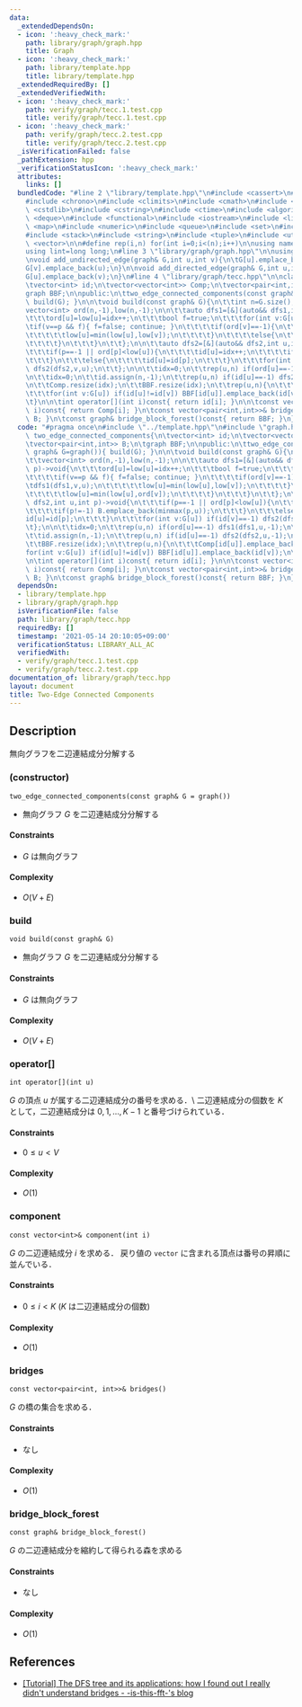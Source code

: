 ```yaml
---
data:
  _extendedDependsOn:
  - icon: ':heavy_check_mark:'
    path: library/graph/graph.hpp
    title: Graph
  - icon: ':heavy_check_mark:'
    path: library/template.hpp
    title: library/template.hpp
  _extendedRequiredBy: []
  _extendedVerifiedWith:
  - icon: ':heavy_check_mark:'
    path: verify/graph/tecc.1.test.cpp
    title: verify/graph/tecc.1.test.cpp
  - icon: ':heavy_check_mark:'
    path: verify/graph/tecc.2.test.cpp
    title: verify/graph/tecc.2.test.cpp
  _isVerificationFailed: false
  _pathExtension: hpp
  _verificationStatusIcon: ':heavy_check_mark:'
  attributes:
    links: []
  bundledCode: "#line 2 \"library/template.hpp\"\n#include <cassert>\n#include <cctype>\n\
    #include <chrono>\n#include <climits>\n#include <cmath>\n#include <cstdio>\n#include\
    \ <cstdlib>\n#include <cstring>\n#include <ctime>\n#include <algorithm>\n#include\
    \ <deque>\n#include <functional>\n#include <iostream>\n#include <limits>\n#include\
    \ <map>\n#include <numeric>\n#include <queue>\n#include <set>\n#include <sstream>\n\
    #include <stack>\n#include <string>\n#include <tuple>\n#include <utility>\n#include\
    \ <vector>\n\n#define rep(i,n) for(int i=0;i<(n);i++)\n\nusing namespace std;\n\
    using lint=long long;\n#line 3 \"library/graph/graph.hpp\"\n\nusing graph=vector<vector<int>>;\n\
    \nvoid add_undirected_edge(graph& G,int u,int v){\n\tG[u].emplace_back(v);\n\t\
    G[v].emplace_back(u);\n}\n\nvoid add_directed_edge(graph& G,int u,int v){\n\t\
    G[u].emplace_back(v);\n}\n#line 4 \"library/graph/tecc.hpp\"\n\nclass two_edge_connected_components{\n\
    \tvector<int> id;\n\tvector<vector<int>> Comp;\n\tvector<pair<int,int>> B;\n\t\
    graph BBF;\n\npublic:\n\ttwo_edge_connected_components(const graph& G=graph()){\
    \ build(G); }\n\n\tvoid build(const graph& G){\n\t\tint n=G.size(),idx;\n\t\t\
    vector<int> ord(n,-1),low(n,-1);\n\n\t\tauto dfs1=[&](auto&& dfs1,int u,int p)->void{\n\
    \t\t\tord[u]=low[u]=idx++;\n\t\t\tbool f=true;\n\t\t\tfor(int v:G[u]){\n\t\t\t\
    \tif(v==p && f){ f=false; continue; }\n\t\t\t\tif(ord[v]==-1){\n\t\t\t\t\tdfs1(dfs1,v,u);\n\
    \t\t\t\t\tlow[u]=min(low[u],low[v]);\n\t\t\t\t}\n\t\t\t\telse{\n\t\t\t\t\tlow[u]=min(low[u],ord[v]);\n\
    \t\t\t\t}\n\t\t\t}\n\t\t};\n\n\t\tauto dfs2=[&](auto&& dfs2,int u,int p)->void{\n\
    \t\t\tif(p==-1 || ord[p]<low[u]){\n\t\t\t\tid[u]=idx++;\n\t\t\t\tif(p!=-1) B.emplace_back(minmax(p,u));\n\
    \t\t\t}\n\t\t\telse{\n\t\t\t\tid[u]=id[p];\n\t\t\t}\n\t\t\tfor(int v:G[u]) if(id[v]==-1)\
    \ dfs2(dfs2,v,u);\n\t\t};\n\n\t\tidx=0;\n\t\trep(u,n) if(ord[u]==-1) dfs1(dfs1,u,-1);\n\
    \n\t\tidx=0;\n\t\tid.assign(n,-1);\n\t\trep(u,n) if(id[u]==-1) dfs2(dfs2,u,-1);\n\
    \n\t\tComp.resize(idx);\n\t\tBBF.resize(idx);\n\t\trep(u,n){\n\t\t\tComp[id[u]].emplace_back(u);\n\
    \t\t\tfor(int v:G[u]) if(id[u]!=id[v]) BBF[id[u]].emplace_back(id[v]);\n\t\t}\n\
    \t}\n\n\tint operator[](int i)const{ return id[i]; }\n\n\tconst vector<int>& component(int\
    \ i)const{ return Comp[i]; }\n\tconst vector<pair<int,int>>& bridges()const{ return\
    \ B; }\n\tconst graph& bridge_block_forest()const{ return BBF; }\n};\n"
  code: "#pragma once\n#include \"../template.hpp\"\n#include \"graph.hpp\"\n\nclass\
    \ two_edge_connected_components{\n\tvector<int> id;\n\tvector<vector<int>> Comp;\n\
    \tvector<pair<int,int>> B;\n\tgraph BBF;\n\npublic:\n\ttwo_edge_connected_components(const\
    \ graph& G=graph()){ build(G); }\n\n\tvoid build(const graph& G){\n\t\tint n=G.size(),idx;\n\
    \t\tvector<int> ord(n,-1),low(n,-1);\n\n\t\tauto dfs1=[&](auto&& dfs1,int u,int\
    \ p)->void{\n\t\t\tord[u]=low[u]=idx++;\n\t\t\tbool f=true;\n\t\t\tfor(int v:G[u]){\n\
    \t\t\t\tif(v==p && f){ f=false; continue; }\n\t\t\t\tif(ord[v]==-1){\n\t\t\t\t\
    \tdfs1(dfs1,v,u);\n\t\t\t\t\tlow[u]=min(low[u],low[v]);\n\t\t\t\t}\n\t\t\t\telse{\n\
    \t\t\t\t\tlow[u]=min(low[u],ord[v]);\n\t\t\t\t}\n\t\t\t}\n\t\t};\n\n\t\tauto dfs2=[&](auto&&\
    \ dfs2,int u,int p)->void{\n\t\t\tif(p==-1 || ord[p]<low[u]){\n\t\t\t\tid[u]=idx++;\n\
    \t\t\t\tif(p!=-1) B.emplace_back(minmax(p,u));\n\t\t\t}\n\t\t\telse{\n\t\t\t\t\
    id[u]=id[p];\n\t\t\t}\n\t\t\tfor(int v:G[u]) if(id[v]==-1) dfs2(dfs2,v,u);\n\t\
    \t};\n\n\t\tidx=0;\n\t\trep(u,n) if(ord[u]==-1) dfs1(dfs1,u,-1);\n\n\t\tidx=0;\n\
    \t\tid.assign(n,-1);\n\t\trep(u,n) if(id[u]==-1) dfs2(dfs2,u,-1);\n\n\t\tComp.resize(idx);\n\
    \t\tBBF.resize(idx);\n\t\trep(u,n){\n\t\t\tComp[id[u]].emplace_back(u);\n\t\t\t\
    for(int v:G[u]) if(id[u]!=id[v]) BBF[id[u]].emplace_back(id[v]);\n\t\t}\n\t}\n\
    \n\tint operator[](int i)const{ return id[i]; }\n\n\tconst vector<int>& component(int\
    \ i)const{ return Comp[i]; }\n\tconst vector<pair<int,int>>& bridges()const{ return\
    \ B; }\n\tconst graph& bridge_block_forest()const{ return BBF; }\n};\n"
  dependsOn:
  - library/template.hpp
  - library/graph/graph.hpp
  isVerificationFile: false
  path: library/graph/tecc.hpp
  requiredBy: []
  timestamp: '2021-05-14 20:10:05+09:00'
  verificationStatus: LIBRARY_ALL_AC
  verifiedWith:
  - verify/graph/tecc.1.test.cpp
  - verify/graph/tecc.2.test.cpp
documentation_of: library/graph/tecc.hpp
layout: document
title: Two-Edge Connected Components
---
```


## Description
無向グラフを二辺連結成分分解する

### (constructor)
```
two_edge_connected_components(const graph& G = graph())
```
- 無向グラフ $G$ を二辺連結成分分解する

#### Constraints
- $G$ は無向グラフ

#### Complexity
- $O(V+E)$

### build
```
void build(const graph& G)
```
- 無向グラフ $G$ を二辺連結成分分解する

#### Constraints
- $G$ は無向グラフ

#### Complexity
- $O(V+E)$

### operator[]
```
int operator[](int u)
```
$G$ の頂点 $u$ が属する二辺連結成分の番号を求める．\\
二辺連結成分の個数を $K$ として，二辺連結成分は $0,1,\ldots,K-1$ と番号づけられている．

#### Constraints
- $0\le u\lt V$

#### Complexity
- $O(1)$

### component
```
const vector<int>& component(int i)
```
$G$ の二辺連結成分 $i$ を求める．
戻り値の ``vector`` に含まれる頂点は番号の昇順に並んでいる．

#### Constraints
- $0\le i\lt K$ ($K$ は二辺連結成分の個数)

#### Complexity
- $O(1)$

### bridges
```
const vector<pair<int, int>>& bridges()
```
$G$ の橋の集合を求める．

#### Constraints
- なし

#### Complexity
- $O(1)$

### bridge_block_forest
```
const graph& bridge_block_forest()
```
$G$ の二辺連結成分を縮約して得られる森を求める

#### Constraints
- なし

#### Complexity
- $O(1)$

## References
- [[Tutorial] The DFS tree and its applications: how I found out I really didn't understand bridges - -is-this-fft-'s blog](https://codeforces.com/blog/entry/68138)
